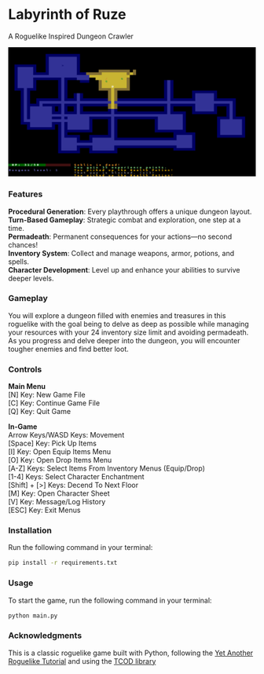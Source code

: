 # Labyrinth of Ruze
A Roguelike Inspired Dungeon Crawler

<img src="example_dungeon.png" alt="Example Of A Dungeon" width="1500"/>


### Features
**Procedural Generation**: Every playthrough offers a unique dungeon layout. <br/>
**Turn-Based Gameplay**: Strategic combat and exploration, one step at a time. <br/>
**Permadeath**: Permanent consequences for your actions—no second chances! <br/>
**Inventory System**: Collect and manage weapons, armor, potions, and spells. <br/>
**Character Development**: Level up and enhance your abilities to survive deeper levels. <br/>


### Gameplay
You will explore a dungeon filled with enemies and treasures in this roguelike with the goal being to delve as deep as possible while managing your resources with your 24 inventory size limit and avoiding permadeath. As you progress and delve deeper into the dungeon, you will encounter tougher enemies and find better loot.


### Controls <br/>
**Main Menu** <br/>
[N] Key: New Game File <br/>
[C] Key: Continue Game File <br/>
[Q] Key: Quit Game <br/>


**In-Game** <br/>
Arrow Keys/WASD Keys: Movement <br/>
[Space] Key: Pick Up Items <br/>
[I] Key: Open Equip Items Menu  <br/>
[O] Key: Open Drop Items Menu <br/>
[A-Z] Keys: Select Items From Inventory Menus (Equip/Drop) <br/>
[1-4] Keys: Select Character Enchantment <br/>
[Shift] + [>] Keys: Decend To Next Floor <br/>
[M] Key: Open Character Sheet <br/>
[V] Key: Message/Log History <br/>
[ESC] Key: Exit Menus <br/>


### Installation
Run the following command in your terminal: 
```bash
pip install -r requirements.txt
```

### Usage
To start the game, run the following command in your terminal: 
```bash
python main.py
```

### Acknowledgments
This is a classic roguelike game built with Python, following the [Yet Another Roguelike Tutorial](https://rogueliketutorials.com/tutorials/tcod/v2/) and using the [TCOD library](https://python-tcod.readthedocs.io/en/latest/)
